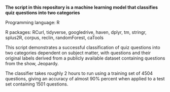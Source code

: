 **The script in this repository is a machine learning model that classifies quiz questions into two categories**

Programming language: R

R packages: RCurl, tidyverse, googledrive, haven, dplyr, tm, stringr, splus2R, corpus, reclin, randomForest, caTools

This script demonstrates a successful classification of quiz questions into two categories dependent on subject matter, with questions and their original labels derived from a publicly available dataset containing questions from the show, Jeopardy.

The classifier takes roughly 2 hours to run using a training set of 4504 questions, giving an accuracy of almost 90% percent when applied to a test set containing 1501 questions.
